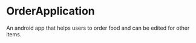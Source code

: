 # OrderApplication
An android app that helps users to order food and can be edited for other items.
